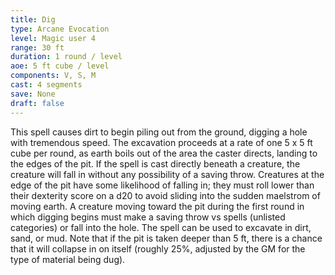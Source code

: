 ```yaml
---
title: Dig
type: Arcane Evocation
level: Magic user 4
range: 30 ft 
duration: 1 round / level
aoe: 5 ft cube / level
components: V, S, M
cast: 4 segments
save: None
draft: false
---
```


This spell causes dirt to begin piling out from the ground, digging a hole with tremendous speed. The excavation proceeds at a rate of one 5 x 5 ft cube per round, as earth boils out of the area the caster directs, landing to the edges of the pit. If the spell is cast directly beneath a creature, the creature will fall in without any possibility of a saving throw. Creatures at the edge of the pit have some likelihood of falling in; they must roll lower than their dexterity score on a d20 to avoid sliding into the sudden maelstrom of moving earth. A creature moving toward the pit during the first round in which digging begins must make a saving throw vs spells (unlisted categories) or fall into the hole. The spell can be used to excavate in dirt, sand, or mud. Note that if the pit is taken deeper than 5 ft, there is a chance that it will collapse in on itself (roughly 25%, adjusted by the GM for the type of material being dug).